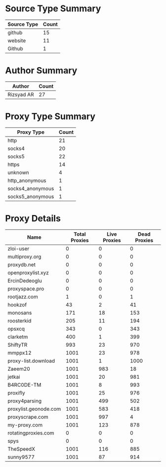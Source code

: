 # Source Type Summary

| Source Type | Count |
|-------------|-------|
| github | 15 |
| website | 11 |
| Github | 1 |


# Author Summary

| Author | Count |
|--------|-------|
| Rizsyad AR | 27 |


# Proxy Type Summary

| Proxy Type | Count |
|------------|-------|
| http | 21 |
| socks4 | 20 |
| socks5 | 22 |
| https | 14 |
| unknown | 4 |
| http_anonymous | 1 |
| socks4_anonymous | 1 |
| socks5_anonymous | 1 |


# Proxy Details

| Name | Total Proxies | Live Proxies | Dead Proxies |
|------|---------------|--------------|---------------|
| zloi-user | 0 | 0 | 0 |
| multiproxy.org | 0 | 0 | 0 |
| proxydb.net | 0 | 0 | 0 |
| openproxylist.xyz | 0 | 0 | 0 |
| ErcinDedeoglu | 0 | 0 | 0 |
| proxyspace.pro | 0 | 0 | 0 |
| rootjazz.com | 1 | 0 | 1 |
| hookzof | 43 | 2 | 41 |
| monosans | 171 | 18 | 153 |
| roosterkid | 205 | 11 | 194 |
| opsxcq | 343 | 0 | 343 |
| clarketm | 400 | 1 | 399 |
| ShiftyTR | 993 | 23 | 970 |
| mmppx12 | 1001 | 23 | 978 |
| proxy-list.download | 1001 | 1 | 1000 |
| Zaeem20 | 1001 | 983 | 18 |
| jetkai | 1001 | 20 | 981 |
| B4RC0DE-TM | 1001 | 8 | 993 |
| proxifly | 1001 | 25 | 976 |
| proxy4parsing | 1001 | 499 | 502 |
| proxylist.geonode.com | 1001 | 583 | 418 |
| proxyscrape.com | 1001 | 997 | 4 |
| my-proxy.com | 1001 | 123 | 878 |
| rotatingproxies.com | 0 | 0 | 0 |
| spys | 0 | 0 | 0 |
| TheSpeedX | 1001 | 116 | 885 |
| sunny9577 | 1001 | 87 | 914 |
